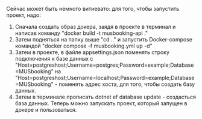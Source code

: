 Сейчас может быть немного витиевато:
для того, чтобы запустить проект, надо:
1. Сначала создать образ докера, заядя в проекте в терминал и написав команду "docker build -t musbooking-api ."
2. Затем подняться на папку выше "cd .." и запустить Docker-compose командой "docker compose -f musbooking.yml up -d"
3. Затем в проекте, в файле appsettings.json поменять строку подключения к базе данных с "Host=postgreshost;Username=postgres;Password=example;Database=MUSbooking" на "Host=postgreshost;Username=localhost;Password=example;Database=MUSbooking" - поменять адрес хоста, для того, чтобы создать базу данных.
4. Затем в терминале прописать dotnet ef database update - создасться база данных.
Теперь можно запускать проект, который запущен в докере и пользоваться.